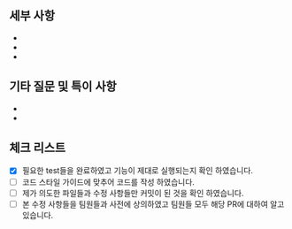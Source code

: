 ## 세부 사항
-
-
-

## 기타 질문 및 특이 사항
-
-
 
## 체크 리스트
- [x]  필요한 test들을 완료하였고 기능이 제대로 실행되는지 확인 하였습니다.
- [ ]  코드 스타일 가이드에 맞추어 코드를 작성 하였습니다.
- [ ]  제가 의도한 파일들과 수정 사항들만 커밋이 된 것을 확인 하였습니다.
- [ ]  본 수정 사항들을 팀원들과 사전에 상의하였고 팀원들 모두 해당 PR에 대하여 알고 있습니다.

